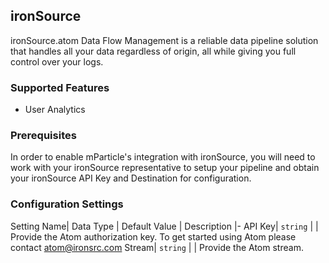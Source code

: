
## ironSource

ironSource.atom Data Flow Management is a reliable data pipeline solution that handles all your data regardless of origin, all while giving you full control over your logs.

### Supported Features
* User Analytics

### Prerequisites

In order to enable mParticle's integration with ironSource, you will need to work with your ironSource representative to setup your pipeline and obtain your ironSource API Key and Destination for configuration.

### Configuration Settings

Setting Name| Data Type | Default Value | Description
|-
API Key| `string` | | Provide the Atom authorization key. To get started using Atom please contact <atom@ironsrc.com>
Stream| `string` | | Provide the Atom stream.

